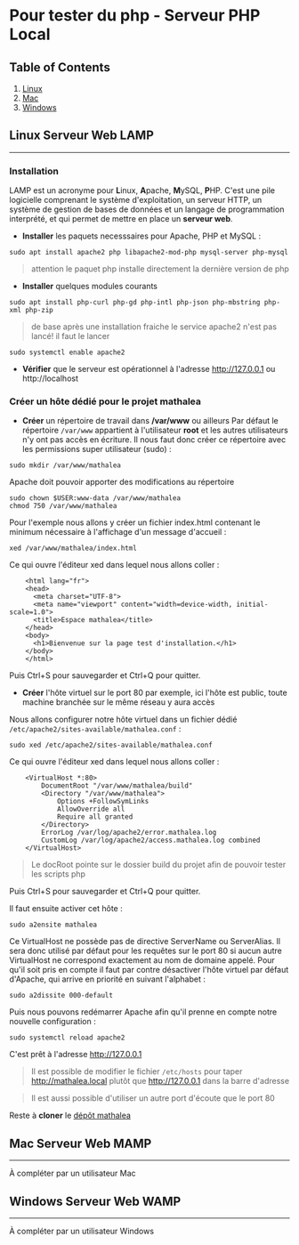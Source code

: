 # Pour tester du php - Serveur PHP Local

## Table of Contents
1. [Linux](#linux-serveur-web-lamp)
2. [Mac](#mac)
3. [Windows](#windows)

## Linux Serveur Web LAMP
***
### Installation
LAMP est un acronyme pour **L**inux, **A**pache, **M**ySQL, **P**HP. C'est une pile logicielle comprenant le système d'exploitation, un serveur HTTP, un système de gestion de bases de données et un langage de programmation interprété, et qui permet de mettre en place un **serveur web**. 

- **Installer** les paquets necesssaires pour Apache, PHP et MySQL :
```shell
sudo apt install apache2 php libapache2-mod-php mysql-server php-mysql
```
> attention le paquet php installe directement la dernière version de php

- **Installer** quelques modules courants
```shell
sudo apt install php-curl php-gd php-intl php-json php-mbstring php-xml php-zip
```
> de base après une installation fraiche le service apache2 n'est pas lancé! il faut le lancer
```shell
sudo systemctl enable apache2
```
- **Vérifier** que le serveur est opérationnel à l'adresse http://127.0.0.1 ou http://localhost

### Créer un hôte dédié pour le projet mathalea

- **Créer** un répertoire de travail dans **/var/www** ou ailleurs
Par défaut le répertoire `/var/www` appartient à l'utilisateur **root** et les autres utilisateurs n'y ont pas accès en écriture. Il nous faut donc créer ce répertoire avec les permissions super utilisateur (sudo) :
```shell
sudo mkdir /var/www/mathalea
```

Apache doit pouvoir apporter des modifications au répertoire
```shell
sudo chown $USER:www-data /var/www/mathalea
chmod 750 /var/www/mathalea
```

Pour l'exemple nous allons y créer un fichier index.html contenant le minimum nécessaire à l'affichage d'un message d'accueil :

```shell
xed /var/www/mathalea/index.html
```

Ce qui ouvre l'éditeur xed dans lequel nous allons coller :

```
    <html lang="fr">
    <head>
      <meta charset="UTF-8">
      <meta name="viewport" content="width=device-width, initial-scale=1.0">
      <title>Espace mathalea</title>
    </head>
    <body>
      <h1>Bienvenue sur la page test d'installation.</h1>
    </body>
    </html>
```

Puis Ctrl+S pour sauvegarder et Ctrl+Q pour quitter. 

- **Créer** l'hôte virtuel sur le port 80 par exemple, ici l'hôte est public, toute machine branchée sur le même réseau y aura accès

Nous allons configurer notre hôte virtuel dans un fichier dédié `/etc/apache2/sites-available/mathalea.conf` :

```shell
sudo xed /etc/apache2/sites-available/mathalea.conf
```

Ce qui ouvre l'éditeur xed dans lequel nous allons coller :

```
    <VirtualHost *:80>
    	DocumentRoot "/var/www/mathalea/build"
    	<Directory "/var/www/mathalea">
    		Options +FollowSymLinks
    		AllowOverride all
    		Require all granted
    	</Directory>
    	ErrorLog /var/log/apache2/error.mathalea.log
    	CustomLog /var/log/apache2/access.mathalea.log combined
    </VirtualHost>
```
> Le docRoot pointe sur le dossier build du projet afin de pouvoir tester les scripts php

Puis Ctrl+S pour sauvegarder et Ctrl+Q pour quitter.

Il faut ensuite activer cet hôte :

```shell
sudo a2ensite mathalea
```

Ce VirtualHost ne possède pas de directive ServerName ou ServerAlias. Il sera donc utilisé par défaut pour les requêtes sur le port 80 si aucun autre VirtualHost ne correspond exactement au nom de domaine appelé. Pour qu'il soit pris en compte il faut par contre désactiver l'hôte virtuel par défaut d'Apache, qui arrive en priorité en suivant l'alphabet :

```shell
sudo a2dissite 000-default
```

Puis nous pouvons redémarrer Apache afin qu'il prenne en compte notre nouvelle configuration :

```shell
sudo systemctl reload apache2
```

C'est prêt à l'adresse http://127.0.0.1

> Il est possible de modifier le fichier `/etc/hosts` pour taper http://mathalea.local plutôt que http://127.0.0.1 dans la barre d'adresse

> Il est aussi possible d'utiliser un autre port d'écoute que le port 80

Reste à **cloner** le [dépôt mathalea](https://github.com/mathalea/mathalea)

## Mac Serveur Web MAMP
***
À compléter par un utilisateur Mac

## Windows Serveur Web WAMP
***
À compléter par un utilisateur Windows